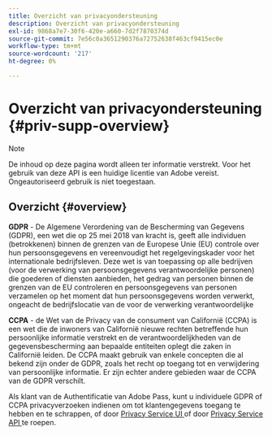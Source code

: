 ```yaml
---
title: Overzicht van privacyondersteuning
description: Overzicht van privacyondersteuning
exl-id: 9868a7e7-30f6-420e-a660-7d2f7870374d
source-git-commit: 7e56c0a3651290376a72752638f463cf9415ec0e
workflow-type: tm+mt
source-wordcount: '217'
ht-degree: 0%

---
```


# Overzicht van privacyondersteuning {#priv-supp-overview}

>[!NOTE]
>
>De inhoud op deze pagina wordt alleen ter informatie verstrekt. Voor het gebruik van deze API is een huidige licentie van Adobe vereist. Ongeautoriseerd gebruik is niet toegestaan.

## Overzicht {#overview}

**GDPR** - De Algemene Verordening van de Bescherming van Gegevens (GDPR), een wet die op 25 mei 2018 van kracht is, geeft alle individuen (betrokkenen) binnen de grenzen van de Europese Unie (EU) controle over hun persoonsgegevens en vereenvoudigt het regelgevingskader voor het internationale bedrijfsleven. Deze wet is van toepassing op alle bedrijven (voor de verwerking van persoonsgegevens verantwoordelijke personen) die goederen of diensten aanbieden, het gedrag van personen binnen de grenzen van de EU controleren en persoonsgegevens van personen verzamelen op het moment dat hun persoonsgegevens worden verwerkt, ongeacht de bedrijfslocatie van de voor de verwerking verantwoordelijke

**CCPA** - de Wet van de Privacy van de consument van Californië (CCPA) is een wet die de inwoners van Californië nieuwe rechten betreffende hun persoonlijke informatie verstrekt en de verantwoordelijkheden van de gegevensbescherming aan bepaalde entiteiten oplegt die zaken in Californië leiden. De CCPA maakt gebruik van enkele concepten die al bekend zijn onder de GDPR, zoals het recht op toegang tot en verwijdering van persoonlijke informatie. Er zijn echter andere gebieden waar de CCPA van de GDPR verschilt.

Als klant van de Authentificatie van Adobe Pass, kunt u individuele GDPR of CCPA privacyverzoeken indienen om tot klantengegevens toegang te hebben en te schrappen, of door [ Privacy Service UI ](https://www.adobe.io/apis/experiencecloud/gdpr/docs/alldocs.html#!api-specification/markdown/narrative/tutorials/privacy_service_tutorial/privacy_service_ui_tutorial.md) of door [ Privacy Service API ](https://www.adobe.io/apis/experiencecloud/gdpr/docs/alldocs.html#!api-specification/markdown/narrative/tutorials/privacy_service_tutorial/privacy_service_api_tutorial.md) te roepen.
